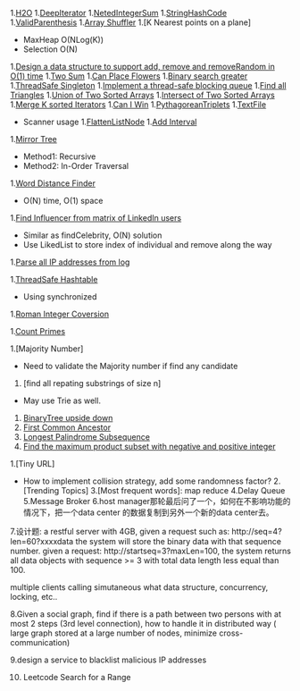 1.[H2O]()
1.[DeepIterator]()
1.[NetedIntegerSum]()
1.[StringHashCode]()
1.[ValidParenthesis]()
1.[Array Shuffler]()
1.[K Nearest points on a plane]
  * MaxHeap O(NLog(K))
  * Selection O(N)

1.[Design a data structure to support add, remove and removeRandom in O(1) time]()
1.[Two Sum]()
1.[Can Place Flowers]()
1.[Binary search greater]()
1.[ThreadSafe Singleton]()
1.[Implement a thread-safe blocking queue]()
1.[Find all Triangles]()
1.[Union of Two Sorted Arrays]()
1.[Intersect of Two Sorted Arrays]()
1.[Merge K sorted Iterators]()
1.[Can I Win]()
1.[PythagoreanTriplets]()
1.[TextFile]()
  * Scanner usage
1.[FlattenListNode]()
1.[Add Interval]()


1.[Mirror Tree](http://blog.csdn.net/craiglin1992/article/details/44779133)
  * Method1: Recursive
  * Method2: In-Order Traversal

1.[Word Distance Finder](http://blog.csdn.net/craiglin1992/article/details/44824387)
  * O(N) time, O(1) space

1.[Find Influencer from matrix of LinkedIn users](http://blog.csdn.net/craiglin1992/article/details/44915527)
  * Similar as findCelebrity, O(N) solution
  * Use LikedList to store index of individual and remove along the way

1.[Parse all IP addresses from log](http://blog.csdn.net/craiglin1992/article/details/44898635)

1.[ThreadSafe Hashtable](http://blog.csdn.net/craiglin1992/article/details/44901913)
  * Using synchronized

1.[Roman Integer Coversion](https://github.com/rw2409/LeetCode/blob/master/algo/src/wr/leetcode/algo/integer_to_roman/Solution.java)

1.[Count Primes](https://leetcode.com/submissions/detail/54591494/)

1.[Majority Number]
  * Need to validate the Majority number if find any candidate

1. [find all repating substrings of size n]
  * May use Trie as well.

1. [BinaryTree upside down](https://leetcode.com/submissions/detail/54672826/)
1. [First Common Ancestor ]()
1. [Longest Palindrome Subsequence]()
1. [Find the maximum product subset with negative and positive integer]()

1.[Tiny URL]
  * How to implement collision strategy, add some randomness factor?
2.[Trending Topics]
3.[Most frequent words]: map reduce
4.Delay Queue
5.Message Broker
6.host manager那轮最后问了一个，如何在不影响功能的情况下，把一个data center
的数据复制到另外一个新的data center去。

7.设计题: a restful server with 4GB,
given a request such as: http://seq=4?len=60?xxxxdata
the system will store the binary data with that sequence number.
given a request: http://startseq=3?maxLen=100, the system returns all data objects with sequence >= 3 with total data length less equal than 100.

multiple clients calling simutaneous
what data structure, concurrency, locking, etc..

8.Given a social graph, find if there is a path between two persons with at
most 2 steps (3rd level connection), how to handle it in distributed way (
large graph stored at a large number of nodes, minimize cross-communication)

9.design a service to blacklist malicious IP addresses

10. Leetcode Search for a Range